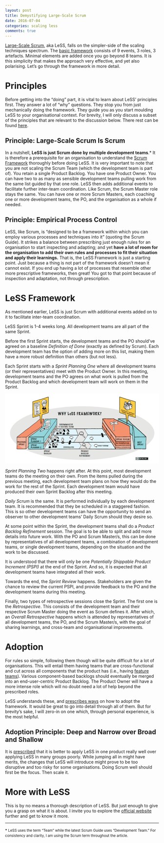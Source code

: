 ```yaml
---
layout: post
title: Demystifying Large-Scale Scrum   
date: 2016-07-04
categories: scaling less
comments: true
---
```


[Large-Scale Scrum](https://less.works/), aka LeSS, falls on the simpler-side of the scaling techniques spectrum. The [basic framework](https://less.works/less/framework/index.html) consists of 9 events, 3 roles, 3 artefacts. Minimal elements are added once you go beyond 8 teams. It is this simplicity that makes the approach very effective, and yet also polarising. Let’s go through the framework in more detail.

# Principles


Before getting into the “doing” part, it is vital to learn about LeSS’ principles first. They answer a lot of “why” questions. They stop you from just mechanically doing the framework. They guide you as you start moulding LeSS to your organisational context. For brevity, I will only discuss a subset of the principles that are relevant to the discussion below. There rest can be found [here](https://less.works/less/principles/index.html).

## Principle: Large-Scale Scrum Is Scrum

In a nutshell, **LeSS is just Scrum done by multiple development teams**.* It is therefore a prerequisite for an organisation to understand the [Scrum Framework](http://www.scrumguides.org/) thoroughly before doing LeSS. It is very important to note that you are not scaling the Scrum Team (which the development team is part of). You retain a single Product Backlog. You have one Product Owner. You can have two to as many as sensible development teams pulling work from the same list guided by that one role. LeSS then adds additional events to facilitate further inter-team coordination. Like Scrum, the Scrum Master role stays the same. You can have one or more Scrum Masters, each coaching one or more development teams, the PO, and the organisation as a whole if needed.

## Principle: Empirical Process Control

LeSS, like Scrum, is “designed to be a framework within which you can employ various processes and techniques into it” (quoting the Scrum Guide). It strikes a balance between prescribing just enough rules for an organisation to start inspecting and adapting; and yet **have a lot of room for the organisation to add their own rules and processes to fit their situation and apply their learnings.** That is, the LeSS Framework is just a starting point. Just because a thing is not part of the framework doesn’t mean it cannot exist. If you end up having a lot of processes that resemble other more prescriptive frameworks, then great! You got to that point because of inspection and adaptation, not through prescription.

# LeSS Framework

As mentioned earlier, LeSS is just Scrum with additional events added on to it to facilitate inter-team coordination. 

LeSS Sprint is 1-4 weeks long. All development teams are all part of the same Sprint. 

Before the first Sprint starts, the development teams and the PO should’ve agreed on a baseline *Definition of Done* (exactly as defined by Scrum). Each development team has the option of adding more on this list, making them have a more robust definition than others (but not less). 

Each Sprint starts with a *Sprint Planning One* where all development teams (or their representatives) meet with the Product Owner. In this meeting, development teams and the PO agrees on what work is pulled from the Product Backlog and which development team will work on them in the Sprint.

![LeSS Framework](/assets/images/posts/less-101/less-framework.png)

*Sprint Planning Two* happens right after. At this point, most development teams do the meeting on their own. From the items pulled during the previous meeting, each development team plans on how they would do the work for the rest of the Sprint. Each development team would have produced their own Sprint Backlog after this meeting. 

*Daily Scrum* is the same. It is performed individually by each development team. It is recommended that they be scheduled in a staggered fashion. This is so other development teams can have the opportunity to send an observer to other development teams’ Daily Scrum should they desire so.

At some point within the Sprint, the development teams shall do a *Product Backlog Refinement* session. The goal is to be able to split and add more details into future work. With the PO and Scrum Master/s, this can be done by representatives of all development teams, a combination of development teams, or single development teams, depending on the situation and the work to be discussed.

It is understood that there will only be one *Potentially Shippable Product Increment (PSPI)* at the end of the Sprint. And so, it is expected that all development teams have integrated all their work. 


Towards the end, the *Sprint Review* happens. Stakeholders are given the chance to review the current PSPI, and provide feedback to the PO and the development teams during this meeting.

Finally, two types of retrospective sessions close the Sprint. The first one is the *Retrospective*. This consists of the development team and their respective Scrum Master doing the event as Scrum defines it. After which, an *Overall Retrospective* happens which is attended by representatives of all development teams, the PO, and the Scrum Master/s, with the goal of sharing learnings, and cross-team and organisational improvements.

# Adoption

For rules so simple, following them though will be quite difficult for a lot of organisations. This will entail them having teams that are cross-functional and cut across all components that the product has (i.e., having [feature teams](https://less.works/less/structure/feature_teams.html)). Various component-based backlogs should eventually be merged into an end-user-centric Product Backlog. The Product Owner will have a more intense role which will no doubt need a lot of help beyond the prescribed roles. 

LeSS understands these, and [prescribes ways](https://less.works/less/adoption/index.html) on how to adopt the framework. It would be great to go into detail through all of them. But for brevity’s sake, I will zero-in on one which, through personal experience, is the most helpful.

## Adoption Principle: Deep and Narrow over Broad and Shallow

It is [prescribed](https://less.works/less/adoption/three-principles.html) that it is better to apply LeSS in one product really well over applying LeSS in many groups poorly. While jumping all in might have merits, the changes that LeSS will introduce might prove to be too disruptive and too risky for some organisations. Doing Scrum well should first be the focus. Then scale it. 

# More with LeSS

This is by no means a thorough description of LeSS. But just enough to give you a grasp on what it is about. I invite you to explore the [official website](https://less.works/) further and get to know it more.


---

<small><b>*</b> LeSS uses the term “Team” while the latest Scrum Guide uses “Development Team.” For consistency and clarity, I am using the Scrum term throughout the article.</small>
